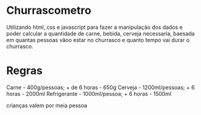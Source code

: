 # Churrascometro

Utilizando html, css e javascript para fazer a manipulação dos dados e poder calcular a quantidade de carne, bebida, cerveja necessaria, baesada em quantas pessoas vãoo estar no churrasco e quanto tempo vai durar o churrasco. 

# Regras

Carne - 400g/pessoas; + de 6 horas - 650g
Cerveja - 1200ml/pessoas; + 6 horas - 2000ml
Refrigerante - 1000ml/pessoa; + 6 horas - 1500ml

crianças valem por meia pessoa